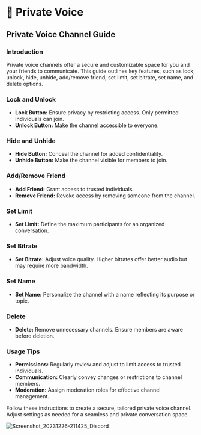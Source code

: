 # 🎤 Private Voice

## Private Voice Channel Guide

### Introduction
Private voice channels offer a secure and customizable space for you and your friends to communicate. This guide outlines key features, such as lock, unlock, hide, unhide, add/remove friend, set limit, set bitrate, set name, and delete options.

### Lock and Unlock
- **Lock Button:** Ensure privacy by restricting access. Only permitted individuals can join.
- **Unlock Button:** Make the channel accessible to everyone.

### Hide and Unhide
- **Hide Button:** Conceal the channel for added confidentiality.
- **Unhide Button:** Make the channel visible for members to join.

### Add/Remove Friend
- **Add Friend:** Grant access to trusted individuals.
- **Remove Friend:** Revoke access by removing someone from the channel.

### Set Limit
- **Set Limit:** Define the maximum participants for an organized conversation.

### Set Bitrate
- **Set Bitrate:** Adjust voice quality. Higher bitrates offer better audio but may require more bandwidth.

### Set Name
- **Set Name:** Personalize the channel with a name reflecting its purpose or topic.

### Delete
- **Delete:** Remove unnecessary channels. Ensure members are aware before deletion.

### Usage Tips
- **Permissions:** Regularly review and adjust to limit access to trusted individuals.
- **Communication:** Clearly convey changes or restrictions to channel members.
- **Moderation:** Assign moderation roles for effective channel management.

Follow these instructions to create a secure, tailored private voice channel. Adjust settings as needed for a seamless and private conversation space.

![Screenshot_20231226-211425_Discord](https://github.com/TGK-Dev/NAT-Docs/assets/152521870/e7d1832e-5745-498d-b0c5-fdf83091f820)
